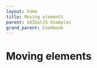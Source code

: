 ```yaml
---
layout: home
title: Moving elements
parent: UAIbotJS Examples
grand_parent: Cookbook
---
```


# Moving elements